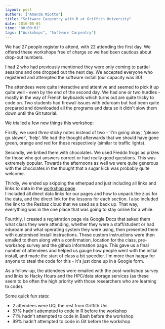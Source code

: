 ```yaml
---
layout: post
authors: ["Amanda Miotto"]
title: "Software Carpentry with R at Griffith University"
date: 2016-05-04
time: "00:00:01"
tags: ["Workshops", "Software Carpentry"]
---
```

We had 27 people register to attend, with 22 attending the first day.
We offered these workshops free of charge so we had been cautious about drop-out numbers.  

I had 2 who had previously mentioned they were only coming to partial sessions and one dropped out the next day. 
We accepted everyone who registered and attempted the software install (our capacity was 30).

The attendees were quite interactive and attentive and seemed to pick it up quite well - even by the end of the second day. 
We had one or two hurdles - mostly in the way of French keyboards which turns out are quite tricky to code on. 
Two students had firewall issues with eduroam but had been quite prepared and downloaded all the programs and data 
so it didn't slow them down until the Git tutorial. 

We trialled a few new things this workshop:

Firstly, we used *three* sticky notes instead of two - 'I'm going okay', 'please go slower', 'help'. 
We had the thought afterwards that we should have gone green, orange and red for these respectively (similar to traffic lights).

Secondly, we bribed them with chocolates. We used Freddo frogs as prizes for those who got answers correct or had really good questions.
This was extremely popular. Towards the afternoons as well we were quite generous with the chocolates in the thought 
that a sugar kick was probably quite welcome.

Thirdly, we ended up skipping the etherpad and just including all links and links to data in the 
[workshop page]( https://bio-swc-bne.github.io/2016-04-19-GriffithUni/).  
I included all direct data links for our pages and how to unpack the zips for the data, 
and the direct link for the lessons for each section. I also included the link to the Resbaz 
cloud that we used as a back up. That way, everything was in the one place that was going to stay online for a while. 

Fourthly, I created a registration page via Google Docs that asked them what class they were attending, 
whether they were a staff/student or had eduroam and what operating system they were using, 
then presented them with customised install instructions. These custom instructions were then 
emailed to them along with a confirmation, 
location for the class, pre-workshop survey and the github information page. 
This gave us a final number of attendees and helped us gauge how people went with the initial install, 
and made the start of class a bit speedier. I'm more than happy for anyone to steal the code for this - It's just 
done up in a Google form.  

As a follow-up, the attendees were emailed with the post-workshop survey and links to Hacky Hours and the 
HPC/data storage services (as these seem to be often the high priority with those researchers who are learning to code).

Some quick fun stats: 

- 2 attendees were UQ, the rest from Griffith Uni 
- 57% hadn't attempted to code in R before the workshop
- 71% hadn't attempted to code in Bash before the workshop
- 89% hadn't attempted to code in Git before the workshop
